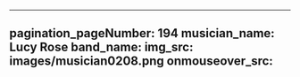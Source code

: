 ------
pagination_pageNumber: 194
musician_name: Lucy Rose
band_name: 
img_src: images/musician0208.png
onmouseover_src: 
------